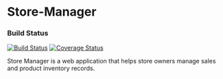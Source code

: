 # Store-Manager

### Build Status

[![Build Status](https://travis-ci.com/mecsoccer/Store-Manager.svg?branch=develop)](https://travis-ci.com/mecsoccer/Store-Manager)
[![Coverage Status](https://coveralls.io/repos/github/mecsoccer/Store-Manager/badge.svg?branch=master)](https://coveralls.io/github/mecsoccer/Store-Manager?branch=master)

Store Manager is a web application that helps store owners manage sales and product inventory records.
